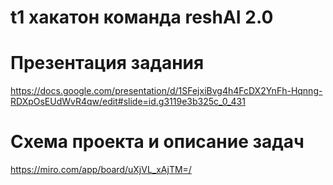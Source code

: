 # t1 хакатон команда reshAI 2.0


# Презентация задания

https://docs.google.com/presentation/d/1SFejxiBvg4h4FcDX2YnFh-Hqnng-RDXpOsEUdWvR4qw/edit#slide=id.g3119e3b325c_0_431


# Схема проекта и описание задач

https://miro.com/app/board/uXjVL_xAjTM=/
